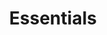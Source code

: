 ---
#Delimiter files are used to separate the list of documentation pages into sections.
title: "Essentials"
type: delimiter
weight: 1 # Change this weight to change order of sections
sitemapExclude: True
_build:
  publishResources: false
  render: never
partition: build
---